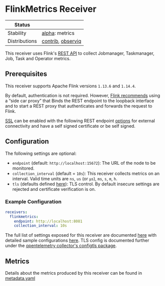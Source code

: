 # FlinkMetrics Receiver

<!-- status autogenerated section -->
| Status        |           |
| ------------- |-----------|
| Stability     | [alpha]: metrics   |
| Distributions | [contrib], [observiq] |

[alpha]: https://github.com/open-telemetry/opentelemetry-collector#alpha
[contrib]: https://github.com/open-telemetry/opentelemetry-collector-releases/tree/main/distributions/otelcol-contrib
[observiq]: https://github.com/observIQ/observiq-otel-collector
<!-- end autogenerated section -->

This receiver uses Flink's [REST API](https://nightlies.apache.org/flink/flink-docs-release-1.14/docs/ops/metrics/#rest-api-integration) to collect Jobmanager, Taskmanager, Job, Task and Operator metrics.

## Prerequisites

This receiver supports Apache Flink versions `1.13.6` and `1.14.4`.

By default, authentication is not required. However, [Flink recommends](https://nightlies.apache.org/flink/flink-docs-master/docs/deployment/security/security-ssl/#external--rest-connectivity) using a “side car proxy” that Binds the REST endpoint to the loopback interface and to start a REST proxy that authenticates and forwards the request to Flink.

[SSL](https://nightlies.apache.org/flink/flink-docs-master/docs/deployment/security/security-ssl/#external--rest-connectivity) can be enabled with the following REST endpoint [options](https://nightlies.apache.org/flink/flink-docs-master/docs/deployment/security/security-ssl/#rest-endpoints-external-connectivity) for external connectivity and have a self signed certificate or be self signed.

## Configuration

The following settings are optional:

- `endpoint` (default: `http://localhost:15672`): The URL of the node to be monitored.
- `collection_interval` (default = `10s`): This receiver collects metrics on an interval. Valid time units are `ns`, `us` (or `µs`), `ms`, `s`, `m`, `h`.
- `tls` (defaults defined [here](https://github.com/open-telemetry/opentelemetry-collector/blob/main/config/configtls/README.md)): TLS control. By default insecure settings are rejected and certificate verification is on.

### Example Configuration

```yaml
receivers:
  flinkmetrics:
    endpoint: http://localhost:8081
    collection_interval: 10s
```

The full list of settings exposed for this receiver are documented [here](./config.go) with detailed sample configurations [here](./testdata/config.yaml). TLS config is documented further under the [opentelemetry collector's configtls package](https://github.com/open-telemetry/opentelemetry-collector/blob/main/config/configtls/README.md).

## Metrics

Details about the metrics produced by this receiver can be found in [metadata.yaml](./metadata.yaml)

